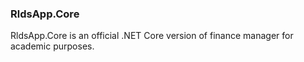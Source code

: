 ### RldsApp.Core ###

RldsApp.Core is an official .NET Core version of finance manager for academic purposes.
